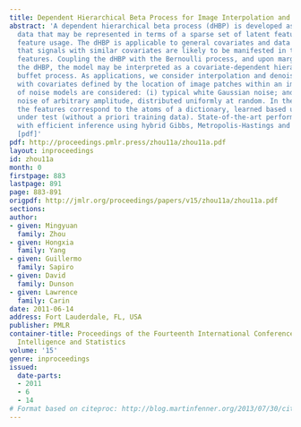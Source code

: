 ```yaml
---
title: Dependent Hierarchical Beta Process for Image Interpolation and Denoising
abstract: 'A dependent hierarchical beta process (dHBP) is developed as a prior for
  data that may be represented in terms of a sparse set of latent features, with covariate-dependent
  feature usage. The dHBP is applicable to general covariates and data models, imposing
  that signals with similar covariates are likely to be manifested in terms of similar
  features. Coupling the dHBP with the Bernoulli process, and upon marginalizing out
  the dHBP, the model may be interpreted as a covariate-dependent hierarchical Indian
  buffet process. As applications, we consider interpolation and denoising of an image,
  with covariates defined by the location of image patches within an image. Two types
  of noise models are considered: (i) typical white Gaussian noise; and (ii) spiky
  noise of arbitrary amplitude, distributed uniformly at random. In these examples,
  the features correspond to the atoms of a dictionary, learned based upon the data
  under test (without a priori training data). State-of-the-art performance is demonstrated,
  with efficient inference using hybrid Gibbs, Metropolis-Hastings and slice sampling.
  [pdf]'
pdf: http://proceedings.pmlr.press/zhou11a/zhou11a.pdf
layout: inproceedings
id: zhou11a
month: 0
firstpage: 883
lastpage: 891
page: 883-891
origpdf: http://jmlr.org/proceedings/papers/v15/zhou11a/zhou11a.pdf
sections: 
author:
- given: Mingyuan
  family: Zhou
- given: Hongxia
  family: Yang
- given: Guillermo
  family: Sapiro
- given: David
  family: Dunson
- given: Lawrence
  family: Carin
date: 2011-06-14
address: Fort Lauderdale, FL, USA
publisher: PMLR
container-title: Proceedings of the Fourteenth International Conference on Artificial
  Intelligence and Statistics
volume: '15'
genre: inproceedings
issued:
  date-parts:
  - 2011
  - 6
  - 14
# Format based on citeproc: http://blog.martinfenner.org/2013/07/30/citeproc-yaml-for-bibliographies/
---
```

